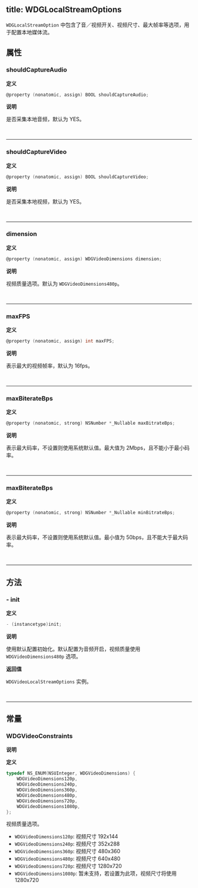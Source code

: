 title: WDGLocalStreamOptions
---

`WDGLocalStreamOption` 中包含了音／视频开关、视频尺寸、最大帧率等选项，用于配置本地媒体流。

## 属性

### shouldCaptureAudio

**定义**

```objectivec
@property (nonatomic, assign) BOOL shouldCaptureAudio;
```

**说明**

是否采集本地音频，默认为 YES。

</br>

---

### shouldCaptureVideo

**定义**

```objectivec
@property (nonatomic, assign) BOOL shouldCaptureVideo;
```

**说明**

是否采集本地视频，默认为 YES。

</br>

---

### dimension

**定义**

```objectivec
@property (nonatomic, assign) WDGVideoDimensions dimension;
```

**说明**

视频质量选项。默认为 `WDGVideoDimensions480p`。

</br>

---

### maxFPS

**定义**

```objectivec
@property (nonatomic, assign) int maxFPS;
```

**说明**

表示最大的视频帧率，默认为 16fps。

</br>

---

### maxBiterateBps

**定义**

```objectivec
@property (nonatomic, strong) NSNumber *_Nullable maxBitrateBps;
```

**说明**

表示最大码率，不设置则使用系统默认值。最大值为 2Mbps，且不能小于最小码率。

</br>

---

### maxBiterateBps

**定义**

```objectivec
@property (nonatomic, strong) NSNumber *_Nullable minBitrateBps;
```

**说明**

表示最大码率，不设置则使用系统默认值。最小值为 50bps，且不能大于最大码率。

</br>

---

## 方法

### - init

**定义**

```objectivec
- (instancetype)init;
```

**说明**

使用默认配置初始化。默认配置为音频开启，视频质量使用 `WDGVideoDimensions480p` 选项。

**返回值**

`WDGVideoLocalStreamOptions` 实例。

</br>

---

## 常量

### WDGVideoConstraints

**说明**

**定义**

```objectivec
typedef NS_ENUM(NSUInteger, WDGVideoDimensions) {
    WDGVideoDimensions120p,
    WDGVideoDimensions240p,
    WDGVideoDimensions360p,
    WDGVideoDimensions480p,
    WDGVideoDimensions720p,
    WDGVideoDimensions1080p, 
};
```

视频质量选项。

- `WDGVideoDimensions120p`: 视频尺寸 192x144
- `WDGVideoDimensions240p`: 视频尺寸 352x288
- `WDGVideoDimensions360p`: 视频尺寸 480x360
- `WDGVideoDimensions480p`: 视频尺寸 640x480
- `WDGVideoDimensions720p`: 视频尺寸 1280x720
- `WDGVideoDimensions1080p`: 暂未支持，若设置为此项，视频尺寸将使用 1280x720
